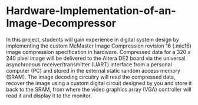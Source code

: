 # Hardware-Implementation-of-an-Image-Decompressor
In this project, students will gain experience in digital system design by implementing the custom
McMaster Image Compression revision 16 (.mic16) image compression specification in hardware.
Compressed data for a 320 x 240 pixel image will be delivered to the Altera DE2 board via the universal
asynchronous receiver/transmitter (UART) interface from a personal computer (PC) and stored in the
external static random access memory (SRAM). The image decoding circuitry will read the compressed
data, recover the image using a custom digital circuit designed by you and store it back to the SRAM,
from where the video graphics array (VGA) controller will read it and display it to the monitor.
